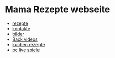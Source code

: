 <!DOCTYPE html>
<html lang="de">
<head>
<link rel="icon" href="https://th.bing.com/th/id/OIP.rE6NS0ckS5M8Pum1RmG7rAHaHa?w=215&h=215&c=7&r=0&o=5&pid=1.7">
	<meta charset="UTF-8">
	<title>Mama weinachts Backstube</title>
	<link rel="stylesheet" href="style.css">
</head>
<body>
<h1> Mama Rezepte webseite </h1>
<ul>
  <li><a href="#news">rezepte</a></li>
  <li><a href="#contact">kontakte</a></li>
  <li><a href="#bilder">bilder</a></li>
  <li><a href="#vidos">Back videos</a></li>
<li><a href="#vidos">kuchen rezepte</a></li>
<li><a href="snack.html">pc live spiele</a></li>
</ul>

</html> 
